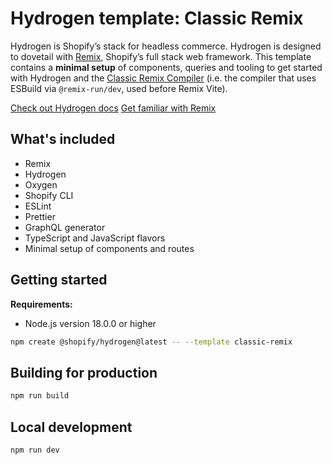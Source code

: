 # Hydrogen template: Classic Remix

Hydrogen is Shopify’s stack for headless commerce. Hydrogen is designed to dovetail with [Remix](https://remix.run/), Shopify’s full stack web framework. This template contains a **minimal setup** of components, queries and tooling to get started with Hydrogen and the [Classic Remix Compiler](https://remix.run/docs/en/main/future/vite#classic-remix-compiler-vs-remix-vite) (i.e. the compiler that uses ESBuild via `@remix-run/dev`, used before Remix Vite).

[Check out Hydrogen docs](https://shopify.dev/custom-storefronts/hydrogen)
[Get familiar with Remix](https://remix.run/docs/en/v1)

## What's included

- Remix
- Hydrogen
- Oxygen
- Shopify CLI
- ESLint
- Prettier
- GraphQL generator
- TypeScript and JavaScript flavors
- Minimal setup of components and routes

## Getting started

**Requirements:**

- Node.js version 18.0.0 or higher

```bash
npm create @shopify/hydrogen@latest -- --template classic-remix
```

## Building for production

```bash
npm run build
```

## Local development

```bash
npm run dev
```
